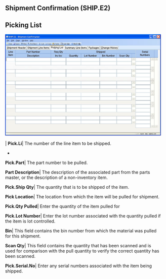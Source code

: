 ## Shipment Confirmation (SHIP.E2)
<PageHeader />

## Picking List

![](./SHIP-E2-3.jpg)

| **Pick.Li**|  The number of the line item to be shipped.

-  
**Pick.Part**|  The part number to be pulled.

**Part Description**|  The description of the associated part from the parts
master, or the description of a
non-inventory item.

**Pick.Ship Qty**|  The quantity that is to be shipped of the item.

**Pick Location**|  The location from which the item will be pulled for
shipment.

**Pick.Qty Pulled**|  Enter the quantity of the item pulled for

**Pick.Lot Number**|  Enter the lot number associated with the quantity pulled
if the item is lot controlled.

**Bin**|  This field contains the bin number from which the material was
pulled for this shipment.

**Scan Qty**|  This field contains the quantity that has been scanned and is
used for comparison with the pull quantity to verify the correct quantity has
been scanned.

**Pick.Serial.No**|  Enter any serial numbers associated with the item being
shipped.


<badge text= "Version 8.10.57 " vertical="middle" />

<PageFooter />
